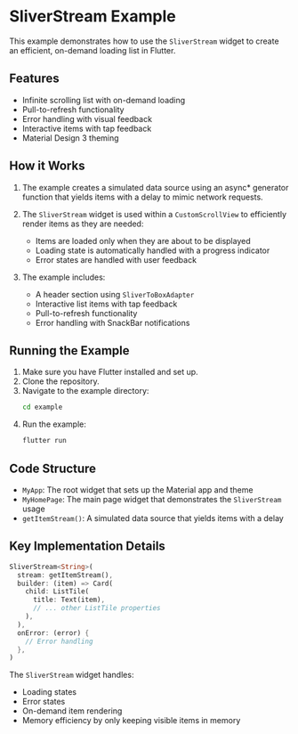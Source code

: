 # SliverStream Example

This example demonstrates how to use the `SliverStream` widget to create an efficient, on-demand loading list in Flutter.

## Features

- Infinite scrolling list with on-demand loading
- Pull-to-refresh functionality
- Error handling with visual feedback
- Interactive items with tap feedback
- Material Design 3 theming

## How it Works

1. The example creates a simulated data source using an async* generator function that yields items with a delay to mimic network requests.

2. The `SliverStream` widget is used within a `CustomScrollView` to efficiently render items as they are needed:
   - Items are loaded only when they are about to be displayed
   - Loading state is automatically handled with a progress indicator
   - Error states are handled with user feedback

3. The example includes:
   - A header section using `SliverToBoxAdapter`
   - Interactive list items with tap feedback
   - Pull-to-refresh functionality
   - Error handling with SnackBar notifications

## Running the Example

1. Make sure you have Flutter installed and set up.
2. Clone the repository.
3. Navigate to the example directory:
   ```bash
   cd example
   ```
4. Run the example:
   ```bash
   flutter run
   ```

## Code Structure

- `MyApp`: The root widget that sets up the Material app and theme
- `MyHomePage`: The main page widget that demonstrates the `SliverStream` usage
- `getItemStream()`: A simulated data source that yields items with a delay

## Key Implementation Details

```dart
SliverStream<String>(
  stream: getItemStream(),
  builder: (item) => Card(
    child: ListTile(
      title: Text(item),
      // ... other ListTile properties
    ),
  ),
  onError: (error) {
    // Error handling
  },
)
```

The `SliverStream` widget handles:
- Loading states
- Error states
- On-demand item rendering
- Memory efficiency by only keeping visible items in memory 
